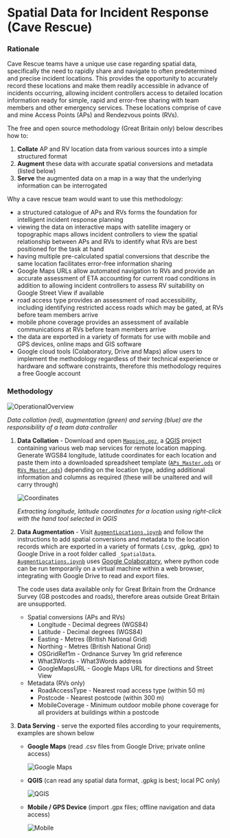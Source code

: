 # Spatial Data for Incident Response (Cave Rescue)



### Rationale

Cave Rescue teams have a unique use case regarding spatial data, specifically the need to rapidly share and navigate to often predetermined and precise incident locations. This provides the opportunity to accurately record these locations and make them readily accessible in advance of incidents occurring, allowing incident controllers access to detailed location information ready for simple, rapid and error-free sharing with team members and other emergency services. These locations comprise of cave and mine Access Points (APs) and Rendezvous points (RVs).

The free and open source methodology (Great Britain only) below describes how to:
1. **Collate** AP and RV location data from various sources into a simple structured format
2. **Augment** these data with accurate spatial conversions and metadata (listed below)
3. **Serve** the augmented data on a map in a way that the underlying information can be interrogated

Why a cave rescue team would want to use this methodology:
- a structured catalogue of APs and RVs forms the foundation for intelligent incident response planning
- viewing the data on interactive maps with satellite imagery or topographic maps allows incident controllers to view the spatial relationship between APs and RVs to identify what RVs are best positioned for the task at hand
- having multiple pre-calculated spatial conversions that describe the same location facilitates error-free information sharing
- Google Maps URLs allow automated navigation to RVs and provide an accurate assessment of ETA accounting for current road conditions in addition to allowing incident controllers to assess RV suitability on Google Street View if available
- road access type provides an assessment of road accessibility, including identifying restricted access roads which may be gated, at RVs before team members arrive
- mobile phone coverage provides an assessment of available communications at RVs before team members arrive
- the data are exported in a variety of formats for use with mobile and GPS devices, online maps and GIS software
- Google cloud tools (Colaboratory, Drive and Maps) allow users to implement the methodology regardless of their technical experience or hardware and software constraints, therefore this methodology requires a free Google account



### Methodology

![OperationalOverview](https://github.com/EdwardALockhart/SpatialDataIncidentResponse/blob/main/Content/OperationalOverview.png)

*Data collation (red), augmentation (green) and serving (blue) are the responsibility of a team data controller*
  
1. **Data Collation** - Download and open [```Mapping.qgz```](https://github.com/EdwardALockhart/SpatialDataIncidentResponse/raw/main/Mapping.qgz), a [QGIS](https://qgis.org/en/site/) project containing various web map services for remote location mapping. Generate WGS84 longitude, latitude coordinates for each location and paste them into a downloaded spreadsheet template ([```APs_Master.ods```](https://github.com/EdwardALockhart/SpatialDataIncidentResponse/raw/main/APs_Master.ods) or [```RVs_Master.ods```](https://github.com/EdwardALockhart/SpatialDataIncidentResponse/raw/main/RVs_Master.ods)) depending on the location type, adding additional information and columns as required (these will be unaltered and will carry through)

    ![Coordinates](https://github.com/EdwardALockhart/SpatialDataIncidentResponse/blob/main/Content/Coordinates.png)

    *Extracting longitude, latitude coordinates for a location using right-click with the hand tool selected in QGIS*


2. **Data Augmentation** - Visit [```AugmentLocations.ipynb```](https://colab.research.google.com/github/EdwardALockhart/SpatialDataIncidentResponse/blob/main/AugmentLocations.ipynb) and follow the instructions to add spatial conversions and metadata to the location records which are exported in a variety of formats (.csv, .gpkg, .gpx) to Google Drive in a root folder called ```_SpatialData```. [```AugmentLocations.ipynb```](https://colab.research.google.com/github/EdwardALockhart/SpatialDataIncidentResponse/blob/main/AugmentLocations.ipynb) uses [Google Colaboratory](https://colab.research.google.com/), where python code can be run temporarily on a virtual machine within a web browser, integrating with Google Drive to read and export files.

    The code uses data available only for Great Britain from the Ordnance Survey (GB postcodes and roads), therefore areas outside Great Britain are unsupported.

    - Spatial conversions (APs and RVs)
        - Longitude - Decimal degrees (WGS84)
        - Latitude - Decimal degrees (WGS84)
        - Easting - Metres (British National Grid)
        - Northing - Metres (British National Grid)
        - OSGridRef1m - Ordnance Survey 1m grid reference
        - What3Words - What3Words address
        - GoogleMapsURL - Google Maps URL for directions and Street View
    - Metadata (RVs only)
        - RoadAccessType - Nearest road access type (within 50 m)
        - Postcode - Nearest postcode (within 300 m)
        - MobileCoverage - Minimum outdoor mobile phone coverage for all providers at buildings within a postcode



3. **Data Serving** - serve the exported files according to your requirements, examples are shown below

    - **Google Maps** (read .csv files from Google Drive; private online access)

      ![Google Maps](https://github.com/EdwardALockhart/SpatialDataIncidentResponse/blob/main/Content/Google.png)

    - **QGIS** (can read any spatial data format, .gpkg is best; local PC only)

      ![QGIS](https://github.com/EdwardALockhart/SpatialDataIncidentResponse/blob/main/Content/QGIS.png)


    - **Mobile / GPS Device** (import .gpx files; offline navigation and data access)

      ![Mobile](https://github.com/EdwardALockhart/SpatialDataIncidentResponse/blob/main/Content/Mobile.png)
